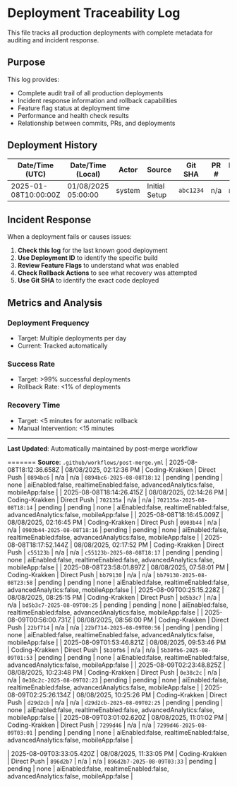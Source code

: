 # Deployment Traceability Log

This file tracks all production deployments with complete metadata for auditing
and incident response.

## Purpose

This log provides:

- Complete audit trail of all production deployments
- Incident response information and rollback capabilities
- Feature flag status at deployment time
- Performance and health check results
- Relationship between commits, PRs, and deployments

## Deployment History

| Date/Time (UTC)      | Date/Time (Local)   | Actor  | Source        | Git SHA   | PR # | Issue # | Deployment ID   | Production URL | Health Check | Rollback Actions | Feature Flags                          |
| -------------------- | ------------------- | ------ | ------------- | --------- | ---- | ------- | --------------- | -------------- | ------------ | ---------------- | -------------------------------------- |
| 2025-01-08T10:00:00Z | 01/08/2025 05:00:00 | system | Initial Setup | `abc1234` | n/a  | n/a     | `initial-setup` | pending        | pending      | none             | aiEnabled:false, realtimeEnabled:false |

## Incident Response

When a deployment fails or causes issues:

1. **Check this log** for the last known good deployment
2. **Use Deployment ID** to identify the specific build
3. **Review Feature Flags** to understand what was enabled
4. **Check Rollback Actions** to see what recovery was attempted
5. **Use Git SHA** to identify the exact code deployed

## Metrics and Analysis

### Deployment Frequency

- Target: Multiple deployments per day
- Current: Tracked automatically

### Success Rate

- Target: >99% successful deployments
- Rollback Rate: <1% of deployments

### Recovery Time

- Target: <5 minutes for automatic rollback
- Manual Intervention: <15 minutes

---

**Last Updated**: Automatically maintained by post-merge workflow  

=======
**Source**: `.github/workflows/post-merge.yml`
| 2025-08-08T18:12:36.658Z | 08/08/2025, 02:12:36 PM | Coding-Krakken | Direct Push | `0894bc6` | n/a | n/a | `0894bc6-2025-08-08T18:12` | pending | pending | none | aiEnabled:false, realtimeEnabled:false, advancedAnalytics:false, mobileApp:false |
| 2025-08-08T18:14:26.415Z | 08/08/2025, 02:14:26 PM | Coding-Krakken | Direct Push | `702135a` | n/a | n/a | `702135a-2025-08-08T18:14` | pending | pending | none | aiEnabled:false, realtimeEnabled:false, advancedAnalytics:false, mobileApp:false |
| 2025-08-08T18:16:45.009Z | 08/08/2025, 02:16:45 PM | Coding-Krakken | Direct Push | `0903b44` | n/a | n/a | `0903b44-2025-08-08T18:16` | pending | pending | none | aiEnabled:false, realtimeEnabled:false, advancedAnalytics:false, mobileApp:false |
| 2025-08-08T18:17:52.144Z | 08/08/2025, 02:17:52 PM | Coding-Krakken | Direct Push | `c55123b` | n/a | n/a | `c55123b-2025-08-08T18:17` | pending | pending | none | aiEnabled:false, realtimeEnabled:false, advancedAnalytics:false, mobileApp:false |
| 2025-08-08T23:58:01.897Z | 08/08/2025, 07:58:01 PM | Coding-Krakken | Direct Push | `bb79130` | n/a | n/a | `bb79130-2025-08-08T23:58` | pending | pending | none | aiEnabled:false, realtimeEnabled:false, advancedAnalytics:false, mobileApp:false |
| 2025-08-09T00:25:15.228Z | 08/08/2025, 08:25:15 PM | Coding-Krakken | Direct Push | `bd5b3c7` | n/a | n/a | `bd5b3c7-2025-08-09T00:25` | pending | pending | none | aiEnabled:false, realtimeEnabled:false, advancedAnalytics:false, mobileApp:false |
| 2025-08-09T00:56:00.731Z | 08/08/2025, 08:56:00 PM | Coding-Krakken | Direct Push | `22bf714` | n/a | n/a | `22bf714-2025-08-09T00:56` | pending | pending | none | aiEnabled:false, realtimeEnabled:false, advancedAnalytics:false, mobileApp:false |
| 2025-08-09T01:53:46.821Z | 08/08/2025, 09:53:46 PM | Coding-Krakken | Direct Push | `5b30fb6` | n/a | n/a | `5b30fb6-2025-08-09T01:53` | pending | pending | none | aiEnabled:false, realtimeEnabled:false, advancedAnalytics:false, mobileApp:false |
| 2025-08-09T02:23:48.825Z | 08/08/2025, 10:23:48 PM | Coding-Krakken | Direct Push | `0e38c2c` | n/a | n/a | `0e38c2c-2025-08-09T02:23` | pending | pending | none | aiEnabled:false, realtimeEnabled:false, advancedAnalytics:false, mobileApp:false |
| 2025-08-09T02:25:26.134Z | 08/08/2025, 10:25:26 PM | Coding-Krakken | Direct Push | `d29d2cb` | n/a | n/a | `d29d2cb-2025-08-09T02:25` | pending | pending | none | aiEnabled:false, realtimeEnabled:false, advancedAnalytics:false, mobileApp:false |
| 2025-08-09T03:01:02.620Z | 08/08/2025, 11:01:02 PM | Coding-Krakken | Direct Push | `7299d46` | n/a | n/a | `7299d46-2025-08-09T03:01` | pending | pending | none | aiEnabled:false, realtimeEnabled:false, advancedAnalytics:false, mobileApp:false |

| 2025-08-09T03:33:05.420Z | 08/08/2025, 11:33:05 PM | Coding-Krakken | Direct Push | `896d2b7` | n/a | n/a | `896d2b7-2025-08-09T03:33` | pending | pending | none | aiEnabled:false, realtimeEnabled:false, advancedAnalytics:false, mobileApp:false |
